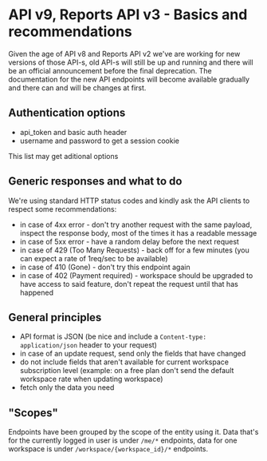 # API v9, Reports API v3 - Basics and recommendations

Given the age of API v8 and Reports API v2 we've are working for new versions of those API-s,
old API-s will still be up and running and there will be an official announcement before the final deprecation.
The documentation for the new API endpoints will become available gradually and there can and will be changes at first.

## Authentication options
 - api_token and basic auth header
 - username and password to get a session cookie
 
 This list may get aditional options
 
## Generic responses and what to do
We're using standard HTTP status codes and kindly ask the API clients to respect some recommendations:
 - in case of 4xx error - don't try another request with the same payload, inspect the response body, most of the times it has a readable message
 - in case of 5xx error - have a random delay before the next request
 - in case of 429 (Too Many Requests) - back off for a few minutes (you can expect a rate of 1req/sec to be available)
 - in case of 410 (Gone) - don't try this endpoint again
 - in case of 402 (Payment required) - workspace should be upgraded to have access to said feature, don't repeat the request until that has happened

## General principles
 - API format is JSON (be nice and include a `Content-type: application/json` header to your request)
 - in case of an update request, send only the fields that have changed
 - do not include fields that aren't available for current workspace subscription level (example: on a free plan don't send the default workspace rate when updating workspace)
 - fetch only the data you need
 
## "Scopes"
Endpoints have been grouped by the scope of the entity using it.
Data that's for the currently logged in user is under `/me/*` endpoints, data for one workspace is under `/workspace/{workspace_id}/*` endpoints.
